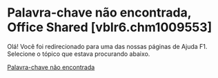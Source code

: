 
# Palavra-chave não encontrada, Office Shared [vblr6.chm1009553]

Olá! Você foi redirecionado para uma das nossas páginas de Ajuda F1. Selecione o tópico que estava procurando abaixo.

[Palavra-chave não encontrada](http://msdn.microsoft.com/library/f43d3fc3-fbd6-ee48-46c4-6049555d9dc2%28Office.15%29.aspx)
